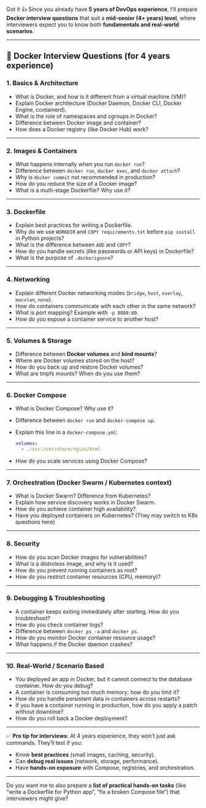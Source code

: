 Got it 👍 Since you already have **5 years of DevOps experience**, I'll prepare **Docker interview questions** that suit a **mid-senior (4+ years) level**, where interviewers expect you to know both **fundamentals and real-world scenarios**.

---

## 🔹 Docker Interview Questions (for 4 years experience)

### 1. Basics & Architecture

* What is Docker, and how is it different from a virtual machine (VM)?
* Explain Docker architecture (Docker Daemon, Docker CLI, Docker Engine, containerd).
* What is the role of namespaces and cgroups in Docker?
* Difference between Docker image and container?
* How does a Docker registry (like Docker Hub) work?

---

### 2. Images & Containers

* What happens internally when you run `docker run`?
* Difference between `docker run`, `docker exec`, and `docker attach`?
* Why is `docker commit` not recommended in production?
* How do you reduce the size of a Docker image?
* What is a multi-stage Dockerfile? Why use it?

---

### 3. Dockerfile

* Explain best practices for writing a Dockerfile.
* Why do we use `WORKDIR` and `COPY requirements.txt` before `pip install` in Python projects?
* What is the difference between `ADD` and `COPY`?
* How do you handle secrets (like passwords or API keys) in Dockerfile?
* What is the purpose of `.dockerignore`?

---

### 4. Networking

* Explain different Docker networking modes (`bridge`, `host`, `overlay`, `macvlan`, `none`).
* How do containers communicate with each other in the same network?
* What is port mapping? Example with `-p 8080:80`.
* How do you expose a container service to another host?

---

### 5. Volumes & Storage

* Difference between **Docker volumes** and **bind mounts**?
* Where are Docker volumes stored on the host?
* How do you back up and restore Docker volumes?
* What are tmpfs mounts? When do you use them?

---

### 6. Docker Compose

* What is Docker Compose? Why use it?
* Difference between `docker run` and `docker-compose up`.
* Explain this line in a `docker-compose.yml`:

  ```yaml
  volumes:
    - ./src:/usr/share/nginx/html
  ```
* How do you scale services using Docker Compose?

---

### 7. Orchestration (Docker Swarm / Kubernetes context)

* What is Docker Swarm? Difference from Kubernetes?
* Explain how service discovery works in Docker Swarm.
* How do you achieve container high availability?
* Have you deployed containers on Kubernetes? (They may switch to K8s questions here)

---

### 8. Security

* How do you scan Docker images for vulnerabilities?
* What is a distroless image, and why is it used?
* How do you prevent running containers as root?
* How do you restrict container resources (CPU, memory)?

---

### 9. Debugging & Troubleshooting

* A container keeps exiting immediately after starting. How do you troubleshoot?
* How do you check container logs?
* Difference between `docker ps -a` and `docker ps`.
* How do you monitor Docker container resource usage?
* What happens if the Docker daemon crashes?

---

### 10. Real-World / Scenario Based

* You deployed an app in Docker, but it cannot connect to the database container. How do you debug?
* A container is consuming too much memory; how do you limit it?
* How do you handle persistent data in containers across restarts?
* If you have a container running in production, how do you apply a patch without downtime?
* How do you roll back a Docker deployment?

---

✅ **Pro tip for interviews**:
At 4 years experience, they won’t just ask commands. They’ll test if you:

* Know **best practices** (small images, caching, security).
* Can **debug real issues** (network, storage, performance).
* Have **hands-on exposure** with Compose, registries, and orchestration.

---

Do you want me to also prepare a **list of practical hands-on tasks** (like “write a Dockerfile for Python app”, “fix a broken Compose file”) that interviewers might give?
